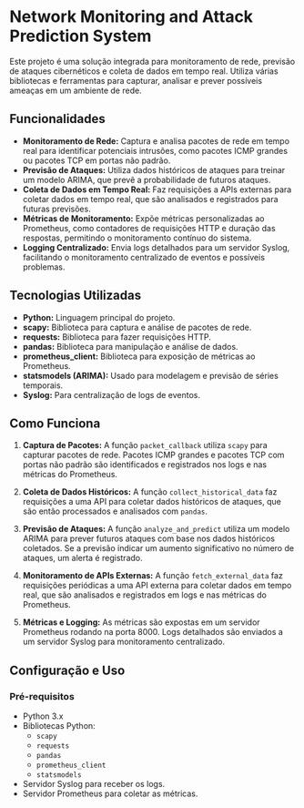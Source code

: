 # Network Monitoring and Attack Prediction System

Este projeto é uma solução integrada para monitoramento de rede, previsão de ataques cibernéticos e coleta de dados em tempo real. Utiliza várias bibliotecas e ferramentas para capturar, analisar e prever possíveis ameaças em um ambiente de rede.

## Funcionalidades

- **Monitoramento de Rede:** Captura e analisa pacotes de rede em tempo real para identificar potenciais intrusões, como pacotes ICMP grandes ou pacotes TCP em portas não padrão.
- **Previsão de Ataques:** Utiliza dados históricos de ataques para treinar um modelo ARIMA, que prevê a probabilidade de futuros ataques.
- **Coleta de Dados em Tempo Real:** Faz requisições a APIs externas para coletar dados em tempo real, que são analisados e registrados para futuras previsões.
- **Métricas de Monitoramento:** Expõe métricas personalizadas ao Prometheus, como contadores de requisições HTTP e duração das respostas, permitindo o monitoramento contínuo do sistema.
- **Logging Centralizado:** Envia logs detalhados para um servidor Syslog, facilitando o monitoramento centralizado de eventos e possíveis problemas.

## Tecnologias Utilizadas

- **Python:** Linguagem principal do projeto.
- **scapy:** Biblioteca para captura e análise de pacotes de rede.
- **requests:** Biblioteca para fazer requisições HTTP.
- **pandas:** Biblioteca para manipulação e análise de dados.
- **prometheus_client:** Biblioteca para exposição de métricas ao Prometheus.
- **statsmodels (ARIMA):** Usado para modelagem e previsão de séries temporais.
- **Syslog:** Para centralização de logs de eventos.

## Como Funciona

1. **Captura de Pacotes:** A função `packet_callback` utiliza `scapy` para capturar pacotes de rede. Pacotes ICMP grandes e pacotes TCP com portas não padrão são identificados e registrados nos logs e nas métricas do Prometheus.

2. **Coleta de Dados Históricos:** A função `collect_historical_data` faz requisições a uma API para coletar dados históricos de ataques, que são então processados e analisados com `pandas`.

3. **Previsão de Ataques:** A função `analyze_and_predict` utiliza um modelo ARIMA para prever futuros ataques com base nos dados históricos coletados. Se a previsão indicar um aumento significativo no número de ataques, um alerta é registrado.

4. **Monitoramento de APIs Externas:** A função `fetch_external_data` faz requisições periódicas a uma API externa para coletar dados em tempo real, que são analisados e registrados em logs e nas métricas do Prometheus.

5. **Métricas e Logging:** As métricas são expostas em um servidor Prometheus rodando na porta 8000. Logs detalhados são enviados a um servidor Syslog para monitoramento centralizado.

## Configuração e Uso

### Pré-requisitos

- Python 3.x
- Bibliotecas Python:
  - `scapy`
  - `requests`
  - `pandas`
  - `prometheus_client`
  - `statsmodels`
- Servidor Syslog para receber os logs.
- Servidor Prometheus para coletar as métricas.

